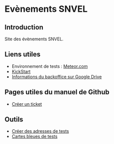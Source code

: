 # Evènements SNVEL
## Introduction
Site des évènements SNVEL.

## Liens utiles

* Environnement de tests : [Meteor.com](http://evenements-snvel.meteor.com/)
* [KickStart](https://github.com/thereactivestack/kickstart-hugeapp)
* [Informations du backoffice sur Google Drive](https://drive.google.com/drive/folders/0B41lKu5w8tFLczN6R3hkeFFJUVU)

## Pages utiles du manuel de Github

* [Créer un ticket](https://help.github.com/articles/creating-an-issue/)

## Outils

* [Créer des adresses de tests](http://mailinator.com/)
* [Cartes bleues de tests](https://developers.braintreepayments.com/reference/general/testing/node#credit-card-numbers)
